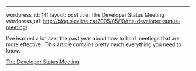 --- 
wordpress_id: 141
layout: post
title: The Developer Status Meeting
wordpress_url: http://blog.sideline.ca/2005/05/10/the-developer-status-meeting/

<p>I've learned a lot over the past year about how to hold meetings that are more effective.  This article contains pretty much everything you need to know.</p><p><a href="http://odetocode.com/Articles/323.aspx">The Developer Status Meeting</a></p><p><em></em></p>
